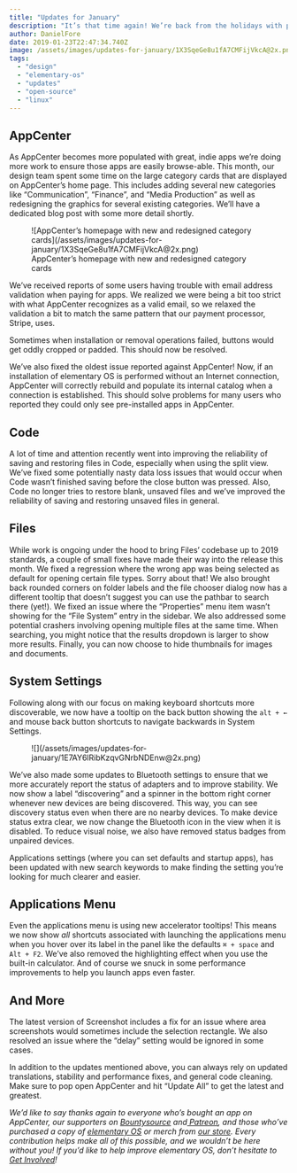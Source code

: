 ```yaml
---
title: "Updates for January"
description: "It’s that time again! We’re back from the holidays with plenty of updates. Let’s dive in to what’s new in January for elementary OS:"
author: DanielFore
date: 2019-01-23T22:47:34.740Z
image: /assets/images/updates-for-january/1X3SqeGe8u1fA7CMFijVkcA@2x.png
tags:
  - "design"
  - "elementary-os"
  - "updates"
  - "open-source"
  - "linux"
---
```


## AppCenter

As AppCenter becomes more populated with great, indie apps we’re doing more work to ensure those apps are easily browse-able. This month, our design team spent some time on the large category cards that are displayed on AppCenter’s home page. This includes adding several new categories like “Communication”, “Finance”, and “Media Production” as well as redesigning the graphics for several existing categories. We’ll have a dedicated blog post with some more detail shortly.

<figure markdown="1">
![AppCenter’s homepage with new and redesigned category cards](/assets/images/updates-for-january/1X3SqeGe8u1fA7CMFijVkcA@2x.png)
<figcaption markdown="1">
AppCenter’s homepage with new and redesigned category cards
</figcaption>
</figure>

We’ve received reports of some users having trouble with email address validation when paying for apps. We realized we were being a bit too strict with what AppCenter recognizes as a valid email, so we relaxed the validation a bit to match the same pattern that our payment processor, Stripe, uses.

Sometimes when installation or removal operations failed, buttons would get oddly cropped or padded. This should now be resolved.

We’ve also fixed the oldest issue reported against AppCenter! Now, if an installation of elementary OS is performed without an Internet connection, AppCenter will correctly rebuild and populate its internal catalog when a connection is established. This should solve problems for many users who reported they could only see pre-installed apps in AppCenter.

## Code

A lot of time and attention recently went into improving the reliability of saving and restoring files in Code, especially when using the split view. We’ve fixed some potentially nasty data loss issues that would occur when Code wasn’t finished saving before the close button was pressed. Also, Code no longer tries to restore blank, unsaved files and we’ve improved the reliability of saving and restoring unsaved files in general.

## Files

While work is ongoing under the hood to bring Files’ codebase up to 2019 standards, a couple of small fixes have made their way into the release this month. We fixed a regression where the wrong app was being selected as default for opening certain file types. Sorry about that! We also brought back rounded corners on folder labels and the file chooser dialog now has a different tooltip that doesn’t suggest you can use the pathbar to search there (yet!). We fixed an issue where the “Properties” menu item wasn’t showing for the “File System” entry in the sidebar. We also addressed some potential crashers involving opening multiple files at the same time. When searching, you might notice that the results dropdown is larger to show more results. Finally, you can now choose to hide thumbnails for images and documents.

## System Settings

Following along with our focus on making keyboard shortcuts more discoverable, we now have a tooltip on the back button showing the `alt + ←` and mouse back button shortcuts to navigate backwards in System Settings.

<figure markdown="1">
![](/assets/images/updates-for-january/1E7AY6lRibKzqvGNrbNDEnw@2x.png)
</figure>

We’ve also made some updates to Bluetooth settings to ensure that we more accurately report the status of adapters and to improve stability. We now show a label “discovering” and a spinner in the bottom right corner whenever new devices are being discovered. This way, you can see discovery status even when there are no nearby devices. To make device status extra clear, we now change the Bluetooth icon in the view when it is disabled. To reduce visual noise, we also have removed status badges from unpaired devices.

Applications settings (where you can set defaults and startup apps), has been updated with new search keywords to make finding the setting you’re looking for much clearer and easier.

## Applications Menu

Even the applications menu is using new accelerator tooltips! This means we now show *all* shortcuts associated with launching the applications menu when you hover over its label in the panel like the defaults `⌘ + space` and `Alt + F2`. We’ve also removed the highlighting effect when you use the built-in calculator. And of course we snuck in some performance improvements to help you launch apps even faster.

## And More

The latest version of Screenshot includes a fix for an issue where area screenshots would sometimes include the selection rectangle. We also resolved an issue where the “delay” setting would be ignored in some cases.

In addition to the updates mentioned above, you can always rely on updated translations, stability and performance fixes, and general code cleaning. Make sure to pop open AppCenter and hit “Update All” to get the latest and greatest.

*We’d like to say thanks again to everyone who’s bought an app on AppCenter, our supporters on [Bountysource](https://salt.bountysource.com/teams/elementary) and[ Patreon](https://www.patreon.com/elementary), and those who’ve purchased a copy of [elementary OS](https://elementary.io/) or merch from [our store](https://elementary.io/store/). Every contribution helps make all of this possible, and we wouldn’t be here without you! If you’d like to help improve elementary OS, don’t hesitate to [Get Involved](https://elementary.io/get-involved)!*